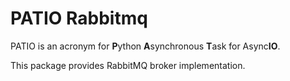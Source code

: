 PATIO Rabbitmq
==============

PATIO is an acronym for **P**ython **A**synchronous **T**ask for Async**IO**.

This package provides RabbitMQ broker implementation.
